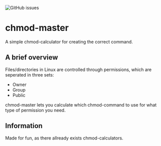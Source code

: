 ![GitHub issues](https://img.shields.io/github/issues/sebastianberge/chmod-master)

# chmod-master

A simple chmod-calculator for creating the correct command.

## A brief overview

Files/directories in Linux are controlled through permissions, which are seperated in three sets:

- Owner
- Group
- Public

chmod-master lets you calculate which chmod-command to use for what type of permission you need.

## Information

Made for fun, as there allready exists chmod-calculators.
